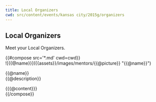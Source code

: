 ```yaml
---
title: Local Organizers
cwd: src/content/events/kansas city/2015g/organizers
---
```


## <i class="icon fa-group"></i> <b>Local Organizers</b>

Meet your Local Organizers.
<div class="row">
{{#compose src='*.md' cwd=cwd}}
<div class="6u">
  <div class="mentor-card expander">
      <span class="mentor-picture">
       ![{{@name}}]({{assets}}/images/mentors/{{@picture}} "{{@name}}")       
      </span>
      <p class="mentor-titles">
        {{@name}}<br/>
        {{@description}}
      </p>
  </div>
  <div class="6u content mentor-description">
    {{{@content}}}
  </div>
</div>
{{/compose}}
</div>


